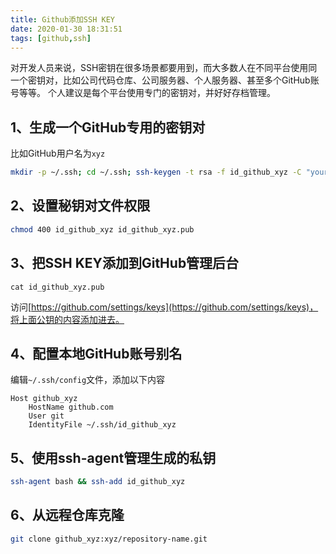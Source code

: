 ```yaml
---
title: Github添加SSH KEY
date: 2020-01-30 18:31:51
tags: [github,ssh]
---
```


对开发人员来说，SSH密钥在很多场景都要用到，而大多数人在不同平台使用同一个密钥对，比如公司代码仓库、公司服务器、个人服务器、甚至多个GitHub账号等等。
个人建议是每个平台使用专门的密钥对，并好好存档管理。

## 1、生成一个GitHub专用的密钥对

比如GitHub用户名为`xyz`

```bash
mkdir -p ~/.ssh; cd ~/.ssh; ssh-keygen -t rsa -f id_github_xyz -C "your email"
```

## 2、设置秘钥对文件权限

```bash
chmod 400 id_github_xyz id_github_xyz.pub
```

## 3、把SSH KEY添加到GitHub管理后台

```
cat id_github_xyz.pub
```

访问[https://github.com/settings/keys](https://github.com/settings/keys)，将上面公钥的内容添加进去。

## 4、配置本地GitHub账号别名

编辑`~/.ssh/config`文件，添加以下内容

```
Host github_xyz
    HostName github.com
    User git
    IdentityFile ~/.ssh/id_github_xyz
```

## 5、使用ssh-agent管理生成的私钥

```bash
ssh-agent bash && ssh-add id_github_xyz
```

## 6、从远程仓库克隆

```bash
git clone github_xyz:xyz/repository-name.git
```
